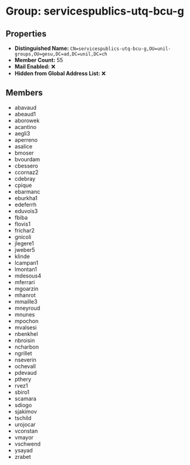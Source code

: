# Group: servicespublics-utq-bcu-g

## Properties

- **Distinguished Name:** `CN=servicespublics-utq-bcu-g,OU=unil-groups,OU=gesu,DC=ad,DC=unil,DC=ch`
- **Member Count:** 55
- **Mail Enabled:** ❌
- **Hidden from Global Address List:** ❌

## Members

- abavaud
- abeaud1
- aborowek
- acantino
- aegli3
- aperreno
- asalice
- bmoser
- bvourdam
- cbessero
- ccornaz2
- cdebray
- cpique
- ebarmanc
- eburkha1
- edeferrh
- eduvois3
- fbiba
- flovis1
- frichar2
- gnicoli
- jlegere1
- jweber5
- klinde
- lcampan1
- lmontan1
- mdesous4
- mferrari
- mgoarzin
- mhanrot
- mmaille3
- mneyroud
- mnunes
- mpochon
- mvalsesi
- nbenkhel
- nbroisin
- ncharbon
- ngrillet
- nseverin
- ochevall
- pdevaud
- pthery
- rvez1
- sbiro1
- scamara
- sdiogo
- sjakimov
- tschild
- urojocar
- vconstan
- vmayor
- vschwend
- ysayad
- zrabet
